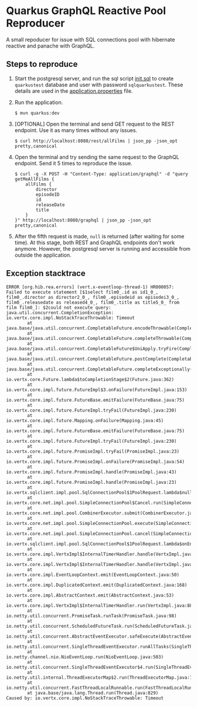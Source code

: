 # Quarkus GraphQL Reactive Pool Reproducer

A small repoducer for issue with SQL connections pool with hibernate reactive and panache with GraphQL.

## Steps to reproduce

1. Start the postgresql server, and run the sql script [init.sql](init.sql) to create `quarkustest` database and user with password `sqlquarkustest`. These details are used in the [application.properties](src/main/resources/application.properties) file.

2. Run the application.

   ```
   $ mvn quarkus:dev
   ```

3. \[OPTIONAL\] Open the terminal and send GET request to the REST endpoint. Use it as many times without any issues.

   ```
   $ curl http://localhost:8080/rest/allFilms | json_pp -json_opt pretty,canonical
   ```

4. Open the terminal and try sending the same request to the GraphQL endpoint. Send it 5 times to reproduce the issue.

   ```
   $ curl -g -X POST -H "Content-Type: application/graphql" -d "query getMeAllFilms {
       allFilms {
           director
           episodeID
           id
           releaseDate
           title
       }
   }" http://localhost:8080/graphql | json_pp -json_opt pretty,canonical
   ```

5. After the fifth request is made, `null` is returned (after waiting for some time). At this stage, both REST and GraphQL endpoints don't work anymore. However, the postgresql server is running and accessible from outside the application.

## Exception stacktrace

```
ERROR [org.hib.rea.errors] (vert.x-eventloop-thread-1) HR000057: Failed to execute statement [$1select film0_.id as id1_0_, film0_.director as director2_0_, film0_.episodeid as episodei3_0_, film0_.releasedate as released4_0_, film0_.title as title5_0_ from film film0_]: $2could not execute query: java.util.concurrent.CompletionException: io.vertx.core.impl.NoStackTraceThrowable: Timeout
        at java.base/java.util.concurrent.CompletableFuture.encodeThrowable(CompletableFuture.java:331)
        at java.base/java.util.concurrent.CompletableFuture.completeThrowable(CompletableFuture.java:346)
        at java.base/java.util.concurrent.CompletableFuture$UniApply.tryFire(CompletableFuture.java:632)
        at java.base/java.util.concurrent.CompletableFuture.postComplete(CompletableFuture.java:506)
        at java.base/java.util.concurrent.CompletableFuture.completeExceptionally(CompletableFuture.java:2088)
        at io.vertx.core.Future.lambda$toCompletionStage$2(Future.java:362)
        at io.vertx.core.impl.future.FutureImpl$3.onFailure(FutureImpl.java:153)
        at io.vertx.core.impl.future.FutureBase.emitFailure(FutureBase.java:75)
        at io.vertx.core.impl.future.FutureImpl.tryFail(FutureImpl.java:230)
        at io.vertx.core.impl.future.Mapping.onFailure(Mapping.java:45)
        at io.vertx.core.impl.future.FutureBase.emitFailure(FutureBase.java:75)
        at io.vertx.core.impl.future.FutureImpl.tryFail(FutureImpl.java:230)
        at io.vertx.core.impl.future.PromiseImpl.tryFail(PromiseImpl.java:23)
        at io.vertx.core.impl.future.PromiseImpl.onFailure(PromiseImpl.java:54)
        at io.vertx.core.impl.future.PromiseImpl.handle(PromiseImpl.java:43)
        at io.vertx.core.impl.future.PromiseImpl.handle(PromiseImpl.java:23)
        at io.vertx.sqlclient.impl.pool.SqlConnectionPool$1PoolRequest.lambda$null$1(SqlConnectionPool.java:218)
        at io.vertx.core.net.impl.pool.SimpleConnectionPool$Cancel.run(SimpleConnectionPool.java:674)
        at io.vertx.core.net.impl.pool.CombinerExecutor.submit(CombinerExecutor.java:50)
        at io.vertx.core.net.impl.pool.SimpleConnectionPool.execute(SimpleConnectionPool.java:245)
        at io.vertx.core.net.impl.pool.SimpleConnectionPool.cancel(SimpleConnectionPool.java:636)
        at io.vertx.sqlclient.impl.pool.SqlConnectionPool$1PoolRequest.lambda$onEnqueue$2(SqlConnectionPool.java:215)
        at io.vertx.core.impl.VertxImpl$InternalTimerHandler.handle(VertxImpl.java:893)
        at io.vertx.core.impl.VertxImpl$InternalTimerHandler.handle(VertxImpl.java:860)
        at io.vertx.core.impl.EventLoopContext.emit(EventLoopContext.java:50)
        at io.vertx.core.impl.DuplicatedContext.emit(DuplicatedContext.java:168)
        at io.vertx.core.impl.AbstractContext.emit(AbstractContext.java:53)
        at io.vertx.core.impl.VertxImpl$InternalTimerHandler.run(VertxImpl.java:883)
        at io.netty.util.concurrent.PromiseTask.runTask(PromiseTask.java:98)
        at io.netty.util.concurrent.ScheduledFutureTask.run(ScheduledFutureTask.java:170)
        at io.netty.util.concurrent.AbstractEventExecutor.safeExecute(AbstractEventExecutor.java:164)
        at io.netty.util.concurrent.SingleThreadEventExecutor.runAllTasks(SingleThreadEventExecutor.java:469)
        at io.netty.channel.nio.NioEventLoop.run(NioEventLoop.java:503)
        at io.netty.util.concurrent.SingleThreadEventExecutor$4.run(SingleThreadEventExecutor.java:986)
        at io.netty.util.internal.ThreadExecutorMap$2.run(ThreadExecutorMap.java:74)
        at io.netty.util.concurrent.FastThreadLocalRunnable.run(FastThreadLocalRunnable.java:30)
        at java.base/java.lang.Thread.run(Thread.java:829)
Caused by: io.vertx.core.impl.NoStackTraceThrowable: Timeout
```
